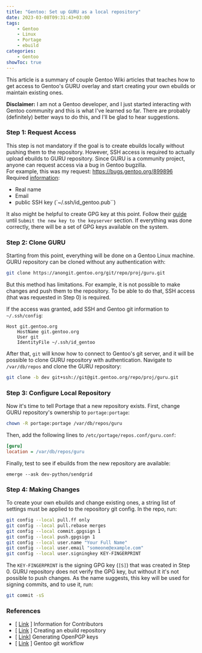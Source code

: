 ```yaml
---
title: "Gentoo: Set up GURU as a local repository"
date: 2023-03-08T09:31:43+03:00
tags:
    - Gentoo
    - Linux
    - Portage
    - ebuild
categories:
    - Gentoo
showToc: true
---
```


This article is a summary of couple Gentoo Wiki articles that teaches 
how to get access to Gentoo's GURU overlay and start creating your own 
ebuilds or maintain existing ones.  

**Disclaimer:** I am not a Gentoo developer, and I just started interacting with Gentoo 
community and this is what I've learned so far. There are probably (definitely) better 
ways to do this, and I'll be glad to hear suggestions.

### Step 1: Request Access
This step is not mandatory if the goal is to create ebuilds locally 
without pushing them to the repository. However, SSH access is required 
to actually upload ebuilds to GURU repository. Since GURU is a community 
project, anyone can request access via a bug in Gentoo bugzilla.  
For example, this was my request: https://bugs.gentoo.org/899896  
Required [information](https://wiki.gentoo.org/wiki/Project:GURU/Information_for_Contributors#:~:text=Once%20you%27re%20ready%2C%20please%20file%20an%20access%20request%2C%20including%3A):
* Real name
* Email
* public SSH key (`~/.ssh/id_gentoo.pub``)

It also might be helpful to create GPG key at this point. 
Follow their [guide](https://wiki.gentoo.org/wiki/Project:Infrastructure/Generating_GLEP_63_based_OpenPGP_keys) until `Submit the new key to the keyserver` section. 
If everything was done correctly, there will be a set of GPG keys available on the system.


### Step 2: Clone GURU
Starting from this point, everything will be done on a Gentoo Linux machine.
GURU repository can be cloned without any authentication with:
```bash
git clone https://anongit.gentoo.org/git/repo/proj/guru.git
```

But this method has limitations. For example, it is not possible to make changes and push 
them to the repository. To be able to do that, SSH access (that was requested in Step 0) is required.  

If the access was granted, add SSH and Gentoo git information to `~/.ssh/config`:
```
Host git.gentoo.org
    HostName git.gentoo.org
    User git
    IdentityFile ~/.ssh/id_gentoo
```

After that, `git` will know how to connect to Gentoo's git server, and it will be possible to 
clone GURU repository with authentication.
Navigate to `/var/db/repos` and clone the GURU repository:
```bash
git clone -b dev git+ssh://git@git.gentoo.org/repo/proj/guru.git
```


### Step 3: Configure Local Repository
Now it's time to tell Portage that a new repository exists. First, change GURU repository's 
ownership to `portage:portage`:
```bash
chown -R portage:portage /var/db/repos/guru
```

Then, add the following lines to `/etc/portage/repos.conf/guru.conf`:
```ini
[guru]
location = /var/db/repos/guru
```

Finally, test to see if ebuilds from the new repository are available:
```
emerge --ask dev-python/sendgrid
```  


### Step 4: Making Changes
To create your own ebuilds and change existing ones, a string list of settings 
must be applied to the repository git config. In the repo, run:
```bash
git config --local pull.ff only
git config --local pull.rebase merges
git config --local commit.gpgsign 1
git config --local push.gpgsign 1
git config --local user.name "Your Full Name"
git config --local user.email "someone@example.com"
git config --local user.signingkey KEY-FINGERPRINT
```

The `KEY-FINGERPRINT` is the signing GPG key (`[S]`) that was created in Step 0. 
GURU repository does not verify the GPG key, but without it it's not possible to push changes. 
As the name suggests, this key will be used for signing commits, and to use it, run:
```bash
git commit -sS
```


### References
* \[ [Link](https://wiki.gentoo.org/wiki/Project:GURU/Information_for_Contributors) \] Information for Contributors
* \[ [Link](https://wiki.gentoo.org/wiki/Creating_an_ebuild_repository) \] Creating an ebuild repository
* \[ [Link](https://wiki.gentoo.org/wiki/Project:Infrastructure/Generating_GLEP_63_based_OpenPGP_keys)] Generating OpenPGP keys
* \[ [Link](https://wiki.gentoo.org/wiki/Gentoo_git_workflow) \] Gentoo git workflow
